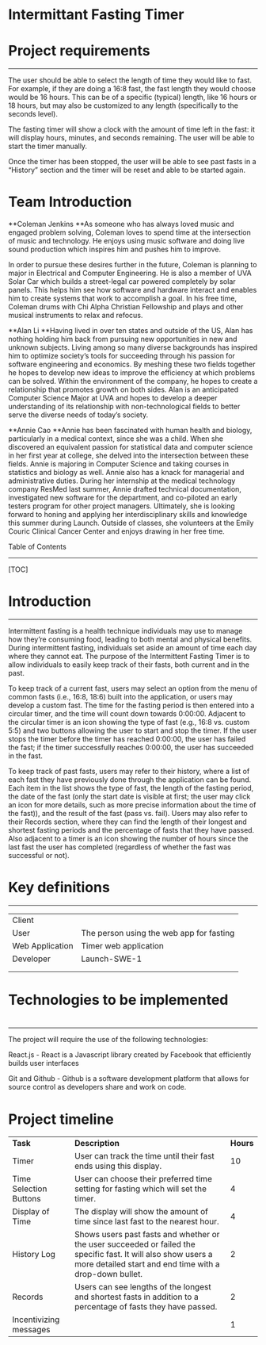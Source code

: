 # Intermittant Fasting Timer

<!-----
NEW: Your output is on the clipboard!

NEW: Check the "Suppress top comment" option to remove this info from the output.

Conversion time: 0.842 seconds.


Using this Markdown file:

1. Paste this output into your source file.
2. See the notes and action items below regarding this conversion run.
3. Check the rendered output (headings, lists, code blocks, tables) for proper
   formatting and use a linkchecker before you publish this page.

Conversion notes:

* Docs to Markdown version 1.0β24
* Mon May 18 2020 09:49:59 GMT-0700 (PDT)
* Source doc: Intermittant Fasting Timer
* Tables are currently converted to HTML tables.

WARNING:
You have 11 H1 headings. You may want to use the "H1 -> H2" option to demote all headings by one level.

----->


<!-- <p style="color: red; font-weight: bold">>>>>>  gd2md-html alert:  ERRORs: 0; WARNINGs: 1; ALERTS: 0.</p>
<ul style="color: red; font-weight: bold"><li>See top comment block for details on ERRORs and WARNINGs. <li>In the converted Markdown or HTML, search for inline alerts that start with >>>>>  gd2md-html alert:  for specific instances that need correction.</ul>

<p style="color: red; font-weight: bold">Links to alert messages:</p>
<p style="color: red; font-weight: bold">>>>>> PLEASE check and correct alert issues and delete this message and the inline alerts.<hr></p>


Cover page -->

# Project requirements



---


The user should be able to select the length of time they would like to fast. For example, if they are doing a 16:8 fast, the fast length they would choose would be 16 hours. This can be of a specific (typical) length, like 16 hours or 18 hours, but may also be customized to any length (specifically to the seconds level). 

The fasting timer will show a clock with the amount of time left in the fast: it will display hours, minutes, and seconds remaining. The user will be able to start the timer manually. 

Once the timer has been stopped, the user will be able to see past fasts in a “History” section and the timer will be reset and able to be started again. 



# Team Introduction

**Coleman Jenkins **As someone who has always loved music and engaged problem solving, Coleman loves to spend time at the intersection of music and technology. He enjoys using music software and doing live sound production which inspires him and pushes him to improve. 

In order to pursue these desires further in the future, Coleman is planning to major in Electrical and Computer Engineering. He is also a member of UVA Solar Car which builds a street-legal car powered completely by solar panels. This helps him see how software and hardware interact and enables him to create systems that work to accomplish a goal. In his free time, Coleman drums with Chi Alpha Christian Fellowship and plays and other musical instruments to relax and refocus.

**Alan Li **Having lived in over ten states and outside of the US, Alan has nothing holding him back from pursuing new opportunities in new and unknown subjects. Living among so many diverse backgrounds has inspired him to optimize society’s tools for succeeding through his passion for software engineering and economics. By meshing these two fields together he hopes to develop new ideas to improve the efficiency at which problems can be solved. Within the environment of the company, he hopes to create a relationship that promotes growth on both sides. Alan is an anticipated Computer Science Major at UVA and hopes to develop a deeper understanding of its relationship with non-technological fields to better serve the diverse needs of today’s society. 

**Annie Cao **Annie has been fascinated with human health and biology, particularly in a medical context, since she was a child. When she discovered an equivalent passion for statistical data and computer science in her first year at college, she delved into the intersection between these fields. Annie is majoring in Computer Science and taking courses in statistics and biology as well. Annie also has a knack for managerial and administrative duties. During her internship at the medical technology company ResMed last summer, Annie drafted technical documentation, investigated new software for the department, and co-piloted an early testers program for other project managers. Ultimately, she is looking forward to honing and applying her interdisciplinary skills and knowledge this summer during Launch. Outside of classes, she volunteers at the Emily Couric Clinical Cancer Center and enjoys drawing in her free time.

Table of Contents



---



[TOC]



# 


# Introduction



---


Intermittent fasting is a health technique individuals may use to manage how they’re consuming food, leading to both mental and physical benefits. During intermittent fasting, individuals set aside an amount of time each day where they cannot eat. The purpose of the Intermittent Fasting Timer is to allow individuals to easily keep track of their fasts, both current and in the past. 

To keep track of a current fast, users may select an option from the menu of common fasts (i.e., 16:8, 18:6) built into the application, or users may develop a custom fast. The time for the fasting period is then entered into a circular timer, and the time will count down towards 0:00:00. Adjacent to the circular timer is an icon showing the type of fast (e.g., 16:8 vs. custom 5:5) and two buttons allowing the user to start and stop the timer. If the user stops the timer before the timer has reached 0:00:00, the user has failed the fast; if the timer successfully reaches 0:00:00, the user has succeeded in the fast.

To keep track of past fasts, users may refer to their history, where a list of each fast they have previously done through the application can be found. Each item in the list shows the type of fast, the length of the fasting period, the date of the fast (only the start date is visible at first; the user may click an icon for more details, such as more precise information about the time of the fast)), and the result of the fast (pass vs. fail). Users may also refer to their Records section, where they can find the length of their longest and shortest fasting periods and the percentage of fasts that they have passed. Also adjacent to a timer is an icon showing the number of hours since the last fast the user has completed (regardless of whether the fast was successful or not).


# 


# Key definitions



---



<table>
  <tr>
   <td>Client
   </td>
   <td>
   </td>
  </tr>
  <tr>
   <td>User
   </td>
   <td>The person using the web app for fasting
   </td>
  </tr>
  <tr>
   <td>Web Application
   </td>
   <td>Timer web application
   </td>
  </tr>
  <tr>
   <td>Developer
   </td>
   <td>Launch-SWE-1
   </td>
  </tr>
  <tr>
   <td>
   </td>
   <td>
   </td>
  </tr>
  <tr>
   <td>
   </td>
   <td>
   </td>
  </tr>
</table>







# 


# Technologies to be implemented


# 

---


The project will require the use of the following technologies:

React.js - React is a Javascript library created by Facebook that efficiently builds user interfaces

Git and Github - Github is a software development platform that allows for source control as developers share and work on code.


# 


# Project timeline


<table>
  <tr>
   <td><strong>Task</strong>
   </td>
   <td><strong>Description</strong>
   </td>
   <td><strong>Hours</strong>
   </td>
  </tr>
  <tr>
   <td>Timer
   </td>
   <td>User can track the time until their fast ends using this display. 
   </td>
   <td>10
   </td>
  </tr>
  <tr>
   <td>Time Selection Buttons
   </td>
   <td>User can choose their preferred time setting for fasting which will set the timer.
   </td>
   <td>4
   </td>
  </tr>
  <tr>
   <td>Display of Time
   </td>
   <td>The display will show the amount of time since last fast to the nearest hour.
   </td>
   <td>4
   </td>
  </tr>
  <tr>
   <td>History Log
   </td>
   <td>Shows users past fasts and whether or the user succeeded or failed the specific fast. It will also show users a more detailed start and end time with a drop-down bullet.
   </td>
   <td>2
   </td>
  </tr>
  <tr>
   <td>Records
   </td>
   <td>Users can see lengths of the longest and shortest fasts in addition to a percentage of fasts they have passed.
   </td>
   <td>2
   </td>
  </tr>
  <tr>
   <td>Incentivizing messages
   </td>
   <td>
   </td>
   <td>1
   </td>
  </tr>
</table>
